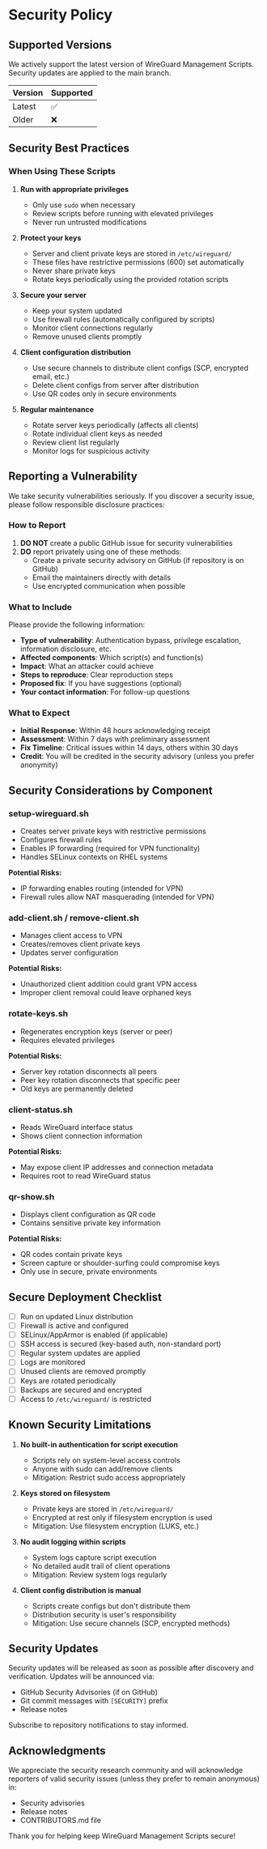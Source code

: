 # Security Policy

## Supported Versions

We actively support the latest version of WireGuard Management Scripts. Security updates are applied to the main branch.

| Version | Supported          |
| ------- | ------------------ |
| Latest  | :white_check_mark: |
| Older   | :x:                |

## Security Best Practices

### When Using These Scripts

1. **Run with appropriate privileges**
   - Only use `sudo` when necessary
   - Review scripts before running with elevated privileges
   - Never run untrusted modifications

2. **Protect your keys**
   - Server and client private keys are stored in `/etc/wireguard/`
   - These files have restrictive permissions (600) set automatically
   - Never share private keys
   - Rotate keys periodically using the provided rotation scripts

3. **Secure your server**
   - Keep your system updated
   - Use firewall rules (automatically configured by scripts)
   - Monitor client connections regularly
   - Remove unused clients promptly

4. **Client configuration distribution**
   - Use secure channels to distribute client configs (SCP, encrypted email, etc.)
   - Delete client configs from server after distribution
   - Use QR codes only in secure environments

5. **Regular maintenance**
   - Rotate server keys periodically (affects all clients)
   - Rotate individual client keys as needed
   - Review client list regularly
   - Monitor logs for suspicious activity

## Reporting a Vulnerability

We take security vulnerabilities seriously. If you discover a security issue, please follow responsible disclosure practices:

### How to Report

1. **DO NOT** create a public GitHub issue for security vulnerabilities
2. **DO** report privately using one of these methods:
   - Create a private security advisory on GitHub (if repository is on GitHub)
   - Email the maintainers directly with details
   - Use encrypted communication when possible

### What to Include

Please provide the following information:

- **Type of vulnerability**: Authentication bypass, privilege escalation, information disclosure, etc.
- **Affected components**: Which script(s) and function(s)
- **Impact**: What an attacker could achieve
- **Steps to reproduce**: Clear reproduction steps
- **Proposed fix**: If you have suggestions (optional)
- **Your contact information**: For follow-up questions

### What to Expect

- **Initial Response**: Within 48 hours acknowledging receipt
- **Assessment**: Within 7 days with preliminary assessment
- **Fix Timeline**: Critical issues within 14 days, others within 30 days
- **Credit**: You will be credited in the security advisory (unless you prefer anonymity)

## Security Considerations by Component

### setup-wireguard.sh
- Creates server private keys with restrictive permissions
- Configures firewall rules
- Enables IP forwarding (required for VPN functionality)
- Handles SELinux contexts on RHEL systems

**Potential Risks:**
- IP forwarding enables routing (intended for VPN)
- Firewall rules allow NAT masquerading (intended for VPN)

### add-client.sh / remove-client.sh
- Manages client access to VPN
- Creates/removes client private keys
- Updates server configuration

**Potential Risks:**
- Unauthorized client addition could grant VPN access
- Improper client removal could leave orphaned keys

### rotate-keys.sh
- Regenerates encryption keys (server or peer)
- Requires elevated privileges

**Potential Risks:**
- Server key rotation disconnects all peers
- Peer key rotation disconnects that specific peer
- Old keys are permanently deleted

### client-status.sh
- Reads WireGuard interface status
- Shows client connection information

**Potential Risks:**
- May expose client IP addresses and connection metadata
- Requires root to read WireGuard status

### qr-show.sh
- Displays client configuration as QR code
- Contains sensitive private key information

**Potential Risks:**
- QR codes contain private keys
- Screen capture or shoulder-surfing could compromise keys
- Only use in secure, private environments

## Secure Deployment Checklist

- [ ] Run on updated Linux distribution
- [ ] Firewall is active and configured
- [ ] SELinux/AppArmor is enabled (if applicable)
- [ ] SSH access is secured (key-based auth, non-standard port)
- [ ] Regular system updates are applied
- [ ] Logs are monitored
- [ ] Unused clients are removed promptly
- [ ] Keys are rotated periodically
- [ ] Backups are secured and encrypted
- [ ] Access to `/etc/wireguard/` is restricted

## Known Security Limitations

1. **No built-in authentication for script execution**
   - Scripts rely on system-level access controls
   - Anyone with sudo can add/remove clients
   - Mitigation: Restrict sudo access appropriately

2. **Keys stored on filesystem**
   - Private keys are stored in `/etc/wireguard/`
   - Encrypted at rest only if filesystem encryption is used
   - Mitigation: Use filesystem encryption (LUKS, etc.)

3. **No audit logging within scripts**
   - System logs capture script execution
   - No detailed audit trail of client operations
   - Mitigation: Review system logs regularly

4. **Client config distribution is manual**
   - Scripts create configs but don't distribute them
   - Distribution security is user's responsibility
   - Mitigation: Use secure channels (SCP, encrypted methods)

## Security Updates

Security updates will be released as soon as possible after discovery and verification. Updates will be announced via:

- GitHub Security Advisories (if on GitHub)
- Git commit messages with `[SECURITY]` prefix
- Release notes

Subscribe to repository notifications to stay informed.

## Acknowledgments

We appreciate the security research community and will acknowledge reporters of valid security issues (unless they prefer to remain anonymous) in:

- Security advisories
- Release notes
- CONTRIBUTORS.md file

Thank you for helping keep WireGuard Management Scripts secure!
